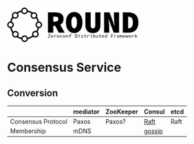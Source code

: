 ![round_logo](./img/round_logo.png)

# Consensus Service

## Conversion

|  | mediator | ZooKeeper | Consul | etcd |
|-|-|-|-|-|
| Consensus Protocol | Paxos | Paxos? | [Raft](http://www.consul.io/docs/internals/consensus.html) | Raft |
| Membership | mDNS | | [gossip](http://www.consul.io/docs/internals/gossip.html) | |
